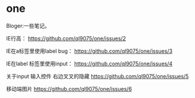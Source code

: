 one
===

Bloger:一些笔记。

IE行高：
https://github.com/ql9075/one/issues/2

IE在a标签里使用label bug：
https://github.com/ql9075/one/issues/3

IE在label 标签里使用input：
https://github.com/ql9075/one/issues/4

关于input 输入控件 右边叉叉的隐藏 
https://github.com/ql9075/one/issues/5

移动端图片
https://github.com/ql9075/one/issues/6
